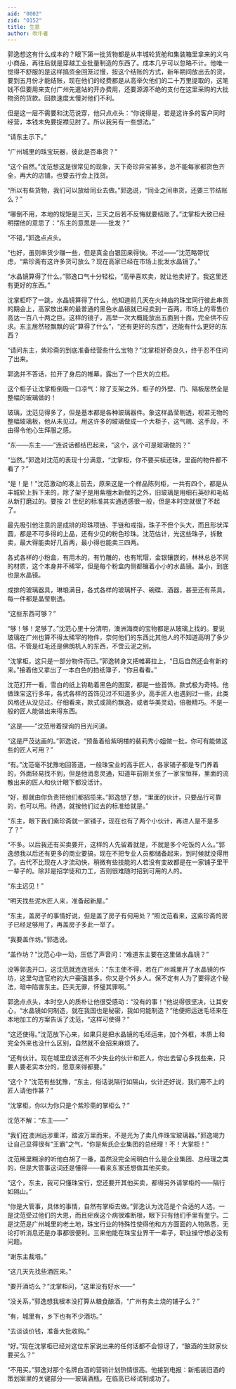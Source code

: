 ```yaml
---
aid: "0002"
zid: "0152"
title: 生意
author: 吹牛者
---
```


郭逸想这有什么成本的？眼下第一批货物都是从丰城轮货舱和集装箱里拿来的义乌小商品，再往后就是穿越工业批量制造的东西了。成本几乎可以忽略不计。他唯一觉得不舒服的是这样搞资金回笼过慢，按这个结账的方式，新年期间放出去的货，要到五月份才能结账，现在他们的经费都是从高举欠他们的二十万里提取的，这笔钱不但要用来支付广州先遣站的开办费用，还要源源不绝的支付在这里采购的大批物资的货款。回款速度太慢对他们不利。

但是这一层不需要和沈范说穿，他只点点头：“你说得是，若是这许多的客户同时经营，本钱未免要捉襟见肘了。所以我另有一些想法。”

“请东主示下。”

“广州城里的珠宝玩器，彼此是否串货？”

“这个自然。”沈范想这是很常见的现象，天下奇珍异宝甚多，总不能每家都货色齐全，再大的店铺，也要去行会上找货。

“所以有些货物，我们可以放给同业去做。”郭逸说，“同业之间串货，还要三节结账么？”

“哪倒不用，本地的规矩是三天，三天之后若不反悔就要结账了。”沈掌柜大致已经明摆他的意思了：“东主的意思是——批发？”

“不错，”郭逸点点头。

“也好，虽则串货少赚一些，但是真金白银回来得快。不过——”沈范略带忧虑，“紫珍斋有这许多货可放么？现在高家已经在市场上批发水晶镜了。”

“水晶镜算得了什么。”郭逸口气十分轻松，“高举喜欢卖，就让他卖好了。我这里还有更好的东西。”

沈掌柜吓了一跳，水晶镜算得了什么，他知道前几天在火神庙的珠宝同行彼此串货的期会上，高家放出来的最普通的黑色水晶镜就已经卖到一百两，市场上的零售价高达一百八十两之巨。这样的镜子，高举一次大概能放出五面到十面，完全供不应求。东主居然轻飘飘的说“算得了什么”，“还有更好的东西”，还能有什么更好的东西？

“请问东主，紫珍斋的到底准备经营些什么宝物？”沈掌柜好奇良久，终于忍不住问了出来。

郭逸并不答话，拉开了身后的帷幕。露出了一个巨大的立柜。

这个柜子让沈掌柜倒吸一口凉气：除了支架之外，柜子的外壁、门、隔板居然全是整幅的玻璃做的！

玻璃，沈范见得多了，但是基本都是各种玻璃器件。象这样晶莹剔透，视若无物的整幅玻璃板，他从未见过。用这许多的玻璃做成一个大柜子，这气魄、这手段，不由得令他心生拜服之感。

“东——东主——”连说话都结巴起来，“这个，这个可是玻璃做的？”

“当然。”郭逸对沈范的表现十分满意，“沈掌柜，你不要买椟还珠，里面的物件都不看了？”

“是！是！”沈范激动的凑上前去，原来这是一个样品陈列柜，一共有四个，都是从丰城轮上拆下来的，除了架子是用紫檀木新做的之外，旧玻璃是用细石英砂和毛毡从新打磨过的。要按 21 世纪的标准其实通透感很一般，但是本时空就很了不起了。

最先吸引他注意的是成排的珍珠项链、手链和戒指，珠子不但个头大，而且形状浑圆，都是不可多得的上品，还有少见的粉色珍珠。沈范估计，光这些珠子，拆散卖，最大得能卖好几百两，最小得也能卖三四两。

各式各样的小粉盒，有用木的，有竹雕的，也有玳瑁，金银镶嵌的，林林总总不同的材质，这个本身并不稀罕，但是每个粉盒内侧都镶着小小的水晶镜。虽小，到底也是水晶镜。

成排的玻璃器具，琳琅满目，各式各样的玻璃杯子、碗碟、酒器，甚至还有茶具，每一件都是晶莹剔透。

“这些东西可够？”

“够！够！足够了。”沈范心里十分清明，澳洲海商的宝物都是从玻璃上找的。要说玻璃在广州也算不得太稀罕的物件，奈何他们的东西比其他人的不知道高明了多少倍。不管是红毛还是佛朗机人的东西，不啻云泥之别。

“沈掌柜，这只是一部分物件而已。”郭逸转身又把帷幕拉上，“日后自然还会有新的来。”接着他又拿出了一本白色的拍纸簿子，“你且看看。”

沈范打开一看，雪白的纸上钩勒着黑色的图案，都是一些首饰。款式极为奇特。他做珠宝这行多年，各式各样的首饰见过不知道多少，高手匠人也遇到过一些，此类风格还从没见过。仔细看来，款式或简约飘逸，或者华美灵动，倍极精巧。不是一般的匠人能做出来得东西。

“这是——”沈范带着探询的目光问道。

“这是严茂达画的。”郭逸说，“预备着给紫明楼的裴莉秀小姐做一批，你可有能做这些的匠人可用？”

“有。”沈范毫不犹豫地回答道，一般珠宝业的高手匠人，各家铺子都是专门养着的，外面轻易找不到，但是他消息灵通，知道年前刚关张了一家宝恒祥，里面的流散出来的匠人和伙计眼下都没活计。

“好，那就由你负责把他们都招揽来。”郭逸想了想，“里面的伙计，只要品行可靠的，也可以用。待遇，就按他们过去的标准给就是。”

“东主，眼下我们紫珍斋就一家铺子，现在也有了两个小伙计，再进人是不是多了？”

“不多。以后我还有买卖要开，这样的人先留着就是，不就是多个吃饭的人么。”郭逸想我以后还有更多的商业要搞，现在不把专业人员都储备起来，到时候就没得用了。古代不比现在人才流动快，稍微有些技能的人若没有变故都是在一家铺子里干一辈子的。除非是招学徒和力工，否则很难随时招到可用的人的。

“东主远见！”

“明天找些泥水匠人来，准备起新屋。”

“东主，盖房子的事情好说，但是盖了房子有何用处？”照沈范看来，这紫珍斋的房子已经足够用了，再盖房子多此一举了。

“我要盖作坊。”郭逸说。

“盖作坊？”沈范心中一动，压低了声音问：“难道东主要在这里做水晶镜？”

没等郭逸开口，这沈范就连连摇头：“东主使不得，若在广州城里开了水晶镜的作坊，这里勾连官府的大户豪强甚多。你又是个外乡人。保不定有人为了要得这个秘法，暗中陷害东主。匹夫无罪，怀璧其罪啊。”

郭逸点点头，本时空人的质朴让他很受感动：“没有的事！”他说得很坚决，让其安心，“水晶镜如何制造，就在我国也是秘密，我如何能制造？”他便把运送毛坯来在本地加工的方案告诉了沈范，“这样可使得？”

“这还使得。”沈范放下心来，如果只是把水晶镜的毛坯运来，加个外框，本质上和完全外来也没什么区别，自然就不会招来麻烦了。

“还有伙计。现在城里应该还有不少失业的伙计和匠人，你出去留心多找些来，只要人要老实本分的，愿意来得都要。”

“这个？”沈范有些犹豫，“东主，俗话说隔行如隔山，伙计还好说，我们用不上的匠人请他作甚？”

“沈掌柜，你以为你只是个紫珍斋的掌柜么？”

沈范不解：“东主——”

“我们在澳洲远涉重洋，踏波万里而来，不是光为了卖几件珠宝玻璃器。”郭逸竭力让自己显得很有“王霸”之气，“你是紫氏企业集团的总经理！不！大掌柜！”

沈范稀里糊涂的听他白胡了一番，虽然没完全闹明白什么是企业集团、总经理之类的，但是大管事这词还是懂得——看来东家还想做其他买卖。

“这个，东主，我可只懂珠宝行，您还要开其他买卖，都得另外请掌柜的——隔行如隔山。”

“你是大管事，具体的事情，自然有掌柜去做。”郭逸认为沈范是个合适的人选，一是沈范受过他们的大恩，而且疟疾这个病很难断根，眼下只有他们手里有奎宁。二是沈范是广州城里的老土地，珠宝行业的特殊性使得他和方方面面的人物熟悉，无论打听消息还是办事都很便利。三来他能在珠宝业界干一辈子，职业操守想必没有问题。

“谢东主裁培。”

“这几天先找些酒匠来。”

“要开酒坊么？”沈掌柜问，“这里没有好水——”

“没关系，”郭逸想我根本没打算从粮食酿酒，“广州有卖土烧的铺子么？”

“有，城里有，乡下也有不少酒坊。”

“去谈谈价钱，准备大批收购。”

“好。”现在沈掌柜已经对这位东家说出来的任何话都不会惊讶了，“酿酒的生财家伙要买么？”

“不用买。”郭逸对那个名牌白酒的营销计划热情很高。他接到电报：新瓶装旧酒的策划案里的关键部分——玻璃酒瓶，在临高已经试制成功了。
